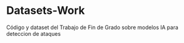 # Datasets-Work
Código y dataset del Trabajo de Fin de Grado sobre modelos IA para deteccion de ataques
